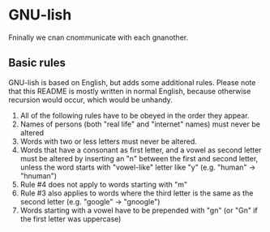 # GNU-lish
Fninally we cnan cnommunicate with each gnanother.

## Basic rules
GNU-lish is based on English, but adds some additional rules. Please note that this README is mostly written in normal English, because otherwise recursion would occur, which would be unhandy.

1. All of the following rules have to be obeyed in the order they appear.
2. Names of persons (both "real life" and "internet" names) must never be altered
3. Words with two or less letters must never be altered.
4. Words that have a consonant as first letter, and a vowel as second letter must be altered by inserting an "n" between the first and second letter, unless the word starts with "vowel-like" letter like "y" (e.g. "human" -> "hnuman")
5. Rule #4 does not apply to words starting with "m"
6. Rule #3 also applies to words where the third letter is the same as the second letter (e.g. "google" -> "gnoogle")
7. Words starting with a vowel have to be prepended with "gn" (or "Gn" if the first letter was uppercase)

